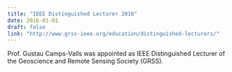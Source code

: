 ```yaml
---
title: "IEEE Distinguished Lecturer 2016"
date: 2016-01-01
draft: false
link: "http://www.grss-ieee.org/education/distinguished-lecturers/"
---
```


Prof. Gustau Camps-Valls was appointed as IEEE Distinguished Lecturer of the Geoscience and Remote Sensing Society (GRSS).
